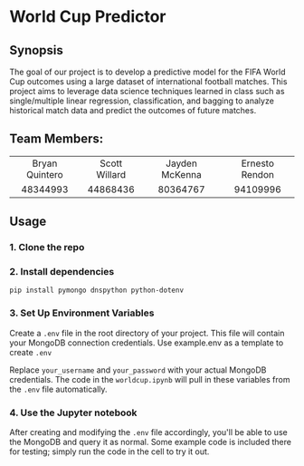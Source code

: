 # World Cup Predictor

## Synopsis
The goal of our project is to develop a predictive model for the FIFA World Cup outcomes using a large dataset of international football matches. This project aims to leverage data science techniques learned in class such as single/multiple linear regression, classification, and bagging to analyze historical match data and predict the outcomes of future matches.

## Team Members: 
|                |               |                |                |
| :------------: | :-----------: | :------------: | :------------: |
| Bryan Quintero | Scott Willard | Jayden McKenna | Ernesto Rendon |
|    48344993    |    44868436   |    80364767    |    94109996    |

## Usage

### 1. Clone the repo

### 2. Install dependencies
`pip install pymongo dnspython python-dotenv`

### 3. Set Up Environment Variables
Create a `.env` file in the root directory of your project. This file will contain your MongoDB connection credentials. Use example.env as a template to create `.env`

Replace `your_username` and `your_password` with your actual MongoDB credentials. The code in the `worldcup.ipynb` will pull in these variables from the `.env` file automatically.

### 4. Use the Jupyter notebook
After creating and modifying the `.env` file accordingly, you'll be able to use the MongoDB and query it as normal. Some example code is included there for testing; simply run the code in the cell to try it out.





